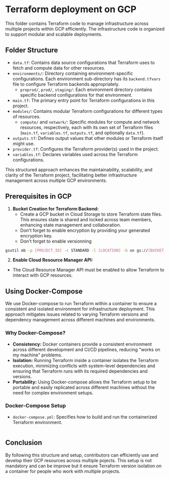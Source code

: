 # Terraform deployment on GCP

This folder contains Terraform code to manage infrastructure across multiple projects within GCP efficiently. The infrastructure code is organized to support modular and scalable deployments.

## Folder Structure

- `data.tf`: Contains data source configurations that Terraform uses to fetch and compute data for other resources.
- `environments/`: Directory containing environment-specific configurations. Each environment sub-directory has its `backend.tfvars` file to configure Terraform backends appropriately.
  - `preprod/`, `prod/`, `staging/`: Each environment directory contains specific backend configurations for that environment.
- `main.tf`: The primary entry point for Terraform configurations in this project.
- `modules/`: Contains modular Terraform configurations for different types of resources.
  - `compute/` and `network/`: Specific modules for compute and network resources, respectively, each with its own set of Terraform files (`main.tf`, `variables.tf`, `outputs.tf`, and optionally `data.tf`).
- `outputs.tf`: Defines output values that other modules or Terraform itself might use.
- `provider.tf`: Configures the Terraform provider(s) used in the project.
- `variables.tf`: Declares variables used across the Terraform configurations.

This structured approach enhances the maintainability, scalability, and clarity of the Terraform project, facilitating better infrastructure management across multiple GCP environments.

## Prerequisites in GCP

1. **Bucket Creation for Terraform Backend:**
   - Create a GCP bucket in Cloud Storage to store Terraform state files. This ensures state is shared and locked across team members, enhancing state management and collaboration.
   - Don't forget to enable encryption by providing your generated encryption key.
   - Don't forget to enable versionning

```sh
gsutil mb -p [PROJECT_ID] -c STANDARD -l [LOCATION] -b on gs://[BUCKET_NAME]
```

2. **Enable Cloud Resource Manager API:**
- The Cloud Resource Manager API must be enabled to allow Terraform to interact with GCP resources.

## Using Docker-Compose

We use Docker-compose to run Terraform within a container to ensure a consistent and isolated environment for infrastructure deployment. This approach mitigates issues related to varying Terraform versions and dependency management across different machines and environments.

### Why Docker-Compose?

- **Consistency:** Docker containers provide a consistent environment across different development and CI/CD pipelines, reducing "works on my machine" problems.
- **Isolation:** Running Terraform inside a container isolates the Terraform execution, minimizing conflicts with system-level dependencies and ensuring that Terraform runs with its required dependencies and versions.
- **Portability:** Using Docker-compose allows the Terraform setup to be portable and easily replicated across different machines without the need for complex environment setups.

### Docker-Compose Setup

- `docker-compose.yml`: Specifies how to build and run the containerized Terraform environment.

```sh

```

## Conclusion

By following this structure and setup, contributors can efficiently use and develop their GCP resources across multiple pojects.
This setup is not mandatory and can be improve but it ensure Terraform version isolation on a container for people who work with multiple projects.

